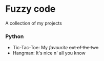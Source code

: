 # Fuzzy code
A collection of my projects

### Python
- Tic-Tac-Toe: My *favourite* ~~out of the two~~
- Hangman: It's nice n' all you know
